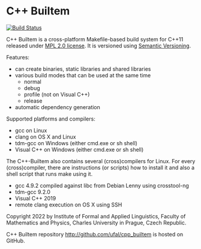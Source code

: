 # C++ Builtem
[![Build Status](https://github.com/ufal/cpp_builtem/actions/workflows/compile_test.yml/badge.svg)](https://github.com/ufal/cpp_builtem/actions/workflows/compile_test.yml)

C++ Builtem is a cross-platform Makefile-based build system for C++11
released under [MPL 2.0 license](http://www.mozilla.org/MPL/2.0/).
It is versioned using [Semantic Versioning](http://semver.org/).

Features:
- can create binaries, static libraries and shared libraries
- various build modes that can be used at the same time
  - normal
  - debug
  - profile (not on Visual C++)
  - release
- automatic dependency generation

Supported platforms and compilers:
- gcc on Linux
- clang on OS X and Linux
- tdm-gcc on Windows (either cmd.exe or sh shell)
- Visual C++ on Windows (either cmd.exe or sh shell)

The C++-Builtem also contains several (cross)compilers for Linux.
For every (cross)compiler, there are instructions (or scripts) how to
install it and also a shell script that runs make using it.
- gcc 4.9.2 compiled against libc from Debian Lenny using crosstool-ng
- tdm-gcc 9.2.0
- Visual C++ 2019
- remote clang execution on OS X using SSH

Copyright 2022 by Institute of Formal and Applied Linguistics, Faculty of
Mathematics and Physics, Charles University in Prague, Czech Republic.

C++ Builtem repository http://github.com/ufal/cpp_builtem is hosted on GitHub.
